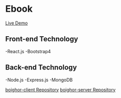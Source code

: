 # Ebook

[Live Demo](link) 

## Front-end Technology
-React.js
-Bootstrap4

## Back-end Technology
-Node.js
-Express.js
-MongoDB

[boighor-client Repository](link)
[boighor-server Repository](link)
